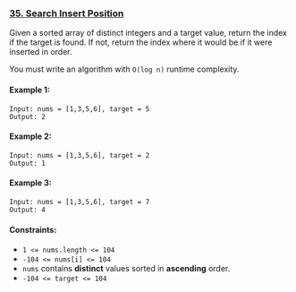 ### [35. Search Insert Position](https://leetcode.com/problems/search-insert-position/)

Given a sorted array of distinct integers and a target value, return the index if the target is found. If not, return the 
index where it would be if it were inserted in order.

You must write an algorithm with `O(log n)` runtime complexity.



#### Example 1:

    Input: nums = [1,3,5,6], target = 5
    Output: 2

#### Example 2:

    Input: nums = [1,3,5,6], target = 2
    Output: 1

#### Example 3:

    Input: nums = [1,3,5,6], target = 7
    Output: 4


#### Constraints:

- `1 <= nums.length <= 104`
- `-104 <= nums[i] <= 104`
- `nums` contains **distinct** values sorted in **ascending** order.
- `-104 <= target <= 104`